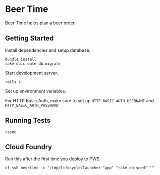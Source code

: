 # Beer Time

Beer Time helps plan a beer order.

## Getting Started

Install dependencies and setup database.
```
bundle install
rake db:create db:migrate
```

Start development server.
```
rails s
```

Set up environment variables.

For HTTP Basic Auth, make sure to set up `HTTP_BASIC_AUTH_USERNAME` and `HTTP_BASIC_AUTH_PASSWORD`

## Running Tests
```
rspec
```

## Cloud Foundry

Run this after the first time you deploy to PWS.
```
cf ssh beertime -c '/tmp/lifecycle/launcher "app" "rake db:seed" ""'
```
